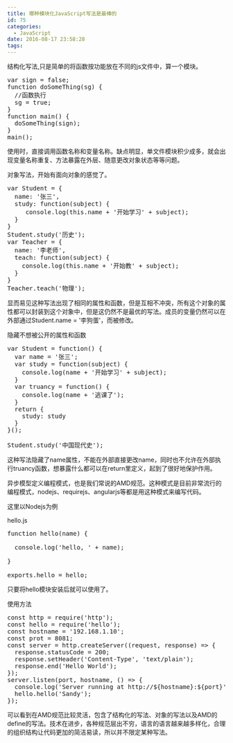 ```yaml
---
title: 哪种模块化JavaScript写法是最棒的
id: 75
categories:
  - JavaScript
date: 2016-08-17 23:58:28
tags:
---
```


结构化写法,只是简单的将函数按功能放在不同的js文件中，算一个模块。
<pre>var sign = false;
function doSomeThing(sg) {
  //函数执行
  sg = true;
}
function main() {
  doSomeThing(sign);
}
main();</pre>
使用时，直接调用函数名称和变量名称。缺点明显，单文件模块积少成多，就会出现变量名称重复、方法暴露在外层、随意更改对象状态等等问题。

对象写法，开始有面向对象的感觉了。
<pre>var Student = {
  name: '张三',
  study: function(subject) {
     console.log(this.name + '开始学习' + subject);
  }
}
Student.study('历史');
var Teacher = {
  name: '李老师',
  teach: function(subject) {
    console.log(this.name + '开始教' + subject);
  }
}
Teacher.teach('物理');</pre>
显而易见这种写法出现了相同的属性和函数，但是互相不冲突，所有这个对象的属性都可以封装到这个对象中，但是这仍然不是最优的写法。成员的变量仍然可以在外部通过Student.name = '李狗蛋'，而被修改。

隐藏不想被公开的属性和函数
<pre>var Student = function() {
  var name = '张三';
  var study = function(subject) {
    console.log(name + '开始学习' + subject);
  }
  var truancy = function() {
    console.log(name + '逃课了');
  }
  return {
    study: study
  }
}();

Student.study('中国现代史');</pre>
这种写法隐藏了name属性，不能在外部直接更改name，同时也不允许在外部执行truancy函数，想暴露什么都可以在return里定义，起到了很好地保护作用。

异步模型定义编程模式，也是我们常说的AMD规范。这种模式是目前非常流行的编程模式，nodejs、requirejs、angularjs等都是用这种模式来编写代码。

这里以Nodejs为例

hello.js
<pre>function hello(name) {

  console.log('hello, ' + name);

}

exports.hello = hello;</pre>
只要将hello模块安装后就可以使用了。

使用方法
<pre>const http = require('http');
const hello = require('hello');
const hostname = '192.168.1.10';
const prot = 8081;
const server = http.createServer((request, response) =&gt; {
  response.statusCode = 200;
  response.setHeader('Content-Type', 'text/plain');
  response.end('Hello World');
});
server.listen(port, hostname, () =&gt; {
  console.log('Server running at http://${hostname}:${port}');
  hello.hello('Sandy');
});</pre>
可以看到在AMD规范比较灵活，包含了结构化的写法、对象的写法以及AMD的define的写法。技术在进步，各种规范层出不穷，语言的语言越来越多样化，合理的组织结构让代码更加的简洁易读，所以并不限定某种写法。